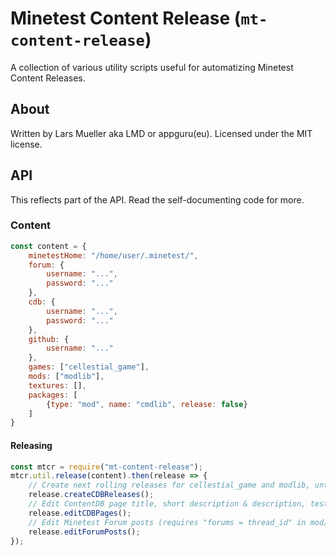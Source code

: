 # Minetest Content Release (`mt-content-release`)

A collection of various utility scripts useful for automatizing Minetest Content Releases.

## About

Written by Lars Mueller aka LMD or appguru(eu). Licensed under the MIT license.

## API

This reflects part of the API. Read the self-documenting code for more.

### Content

```javascript
const content = {
    minetestHome: "/home/user/.minetest/",
    forum: {
        username: "...",
        password: "..."
    },
    cdb: {
        username: "...",
        password: "..."
    },
    github: {
        username: "..."
    },
    games: ["cellestial_game"],
    mods: ["modlib"],
    textures: [],
    packages: [
        {type: "mod", name: "cmdlib", release: false}
    ]
}
```

#### Releasing

```javascript
const mtcr = require("mt-content-release");
mtcr.util.release(content).then(release => {
    // Create next rolling releases for cellestial_game and modlib, untested
    release.createCDBReleases();
    // Edit ContentDB page title, short description & description, tested
    release.editCDBPages();
    // Edit Minetest Forum posts (requires "forums = thread_id" in mod/game.conf or forums link on CDB), partially tested
    release.editForumPosts();
});
```